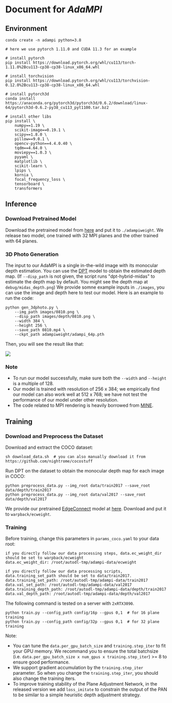 # Document for *AdaMPI*
## Environment
```
conda create -n adampi python=3.8

# here we use pytorch 1.11.0 and CUDA 11.3 for an example 

# install pytorch
pip install https://download.pytorch.org/whl/cu113/torch-1.11.0%2Bcu113-cp38-cp38-linux_x86_64.whl

# install torchvision
pip install https://download.pytorch.org/whl/cu113/torchvision-0.12.0%2Bcu113-cp38-cp38-linux_x86_64.whl

# install pytorch3d
conda install https://anaconda.org/pytorch3d/pytorch3d/0.6.2/download/linux-64/pytorch3d-0.6.2-py38_cu113_pyt1100.tar.bz2

# install other libs
pip install \
    numpy==1.19 \
    scikit-image==0.19.1 \
    scipy==1.8.0 \
    pillow==9.0.1 \
    opencv-python==4.4.0.40 \
    tqdm==4.64.0 \
    moviepy==1.0.3 \
    pyyaml \
    matplotlib \
    scikit-learn \
    lpips \
    kornia \
    focal_frequency_loss \
    tensorboard \
    transformers
```

## Inference
### Download Pretrained Model
Download the pretrained model from [here](https://drive.google.com/drive/folders/1NfXUlSTHc390YPkKSeddOghzl0W6q7wn?usp=sharing) and put it to `./adampiweight`.
We release two model, one trained with 32 MPI planes and the other trained with 64 planes.

### 3D Photo Generation
The input to our AdaMPI is a single in-the-wild image with its monocular depth estimation. 
You can use the [DPT](https://github.com/isl-org/DPT) model to obtain the estimated depth map. (If `--disp_path` is not given, the script runs "dpt-hybrid-midas" to estimate the depth map by default. You might see the depth map at `debug/midas_depth.png`)
We provide somne example inputs in `./images`, you can use the image and depth here to test our model. 
Here is an example to run the code: 

```
python gen_3dphoto.py \
    --img_path images/0810.png \
    --disp_path images/depth/0810.png \
    --width 384 \
    --height 256 \
    --save_path 0810.mp4 \
    --ckpt_path adampiweight/adampi_64p.pth
```

Then, you will see the result like that:

<img src="../misc/example_3dphoto.gif">

### Note
* To run our model successfully, make sure both the `--width` and `--height` is a multiple of 128.
* Our model is trained with resolution of 256 x 384; we empirically find our model can also work well at 512 x 768; we have not test the performance of our model under other resolution.
* The code related to MPI rendering is heavily borrowed from [MINE](https://github.com/vincentfung13/MINE).

## Training
### Download and Preprocess the Dataset
Download and extract the COCO dataset:
```
sh download_data.sh  # you can also manually download it from https://github.com/nightrome/cocostuff
```
Run DPT on the dataset to obtain the monocular depth map for each image in COCO:
```
python preprocess_data.py --img_root data/train2017 --save_root data/depth/train2017
python preprocess_data.py --img_root data/val2017 --save_root data/depth/val2017
```

We provide our pretrained [EdgeConnect](https://github.com/knazeri/edge-connect) model at [here](https://drive.google.com/drive/folders/1FZZ6laPuqEMSfrGvEWYaDZWEPaHvGm6r?usp=sharing). Download and put it to `warpback/ecweight`.

### Training
Before training, change this parameters in `params_coco.yaml` to your data root:
```
if you directly follow our data processing steps, data.ec_weight_dir should be set to warpback/ecweight
data.ec_weight_dir: /root/autodl-tmp/adampi-data/ecweight

if you directly follow our data processing scripts, data.training_set_path should be set to data/train2017.
data.training_set_path: /root/autodl-tmp/adampi-data/train2017
data.val_set_path: /root/autodl-tmp/adampi-data/val2017
data.training_depth_path: /root/autodl-tmp/adampi-data/depth/train2017
data.val_depth_path: /root/autodl-tmp/adampi-data/depth/val2017

```

The following command is tested on a server with `2xRTX3090`.
```
python train.py --config_path config/16p --gpus 0,1  # for 16 plane training
python train.py --config_path config/32p --gpus 0,1  # for 32 plane training
```

Note: 
* You can tune the `data.per_gpu_batch_size` and `training.step_iter` to fit your GPU memory. We recommand you to ensure the total batchsize (i.e. `data.per_gpu_batch_size x num_gpus x training.step_iter`) >= 8 to ensure good performance. 
* We support gradient accumulation by the `training.step_iter` parameter. So when you change the `training.step_iter`, you should also change the training iters. 
* To improve training stability of the Plane Adjustment Network, in the released version we add `loss_imitate` to constrain the output of the PAN to be similar to a simple heuristic depth adjustment strategy.
